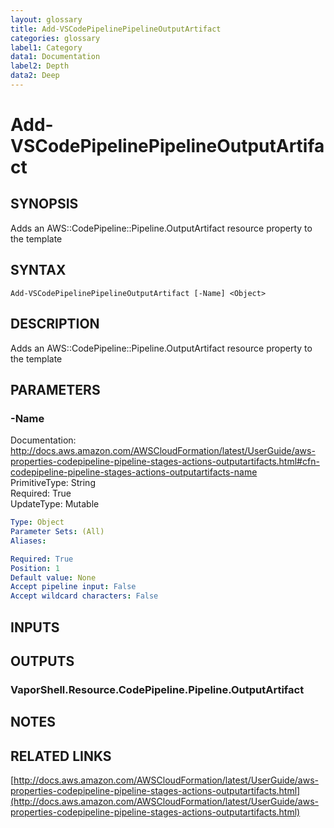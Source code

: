 ```yaml
---
layout: glossary
title: Add-VSCodePipelinePipelineOutputArtifact
categories: glossary
label1: Category
data1: Documentation
label2: Depth
data2: Deep
---
```


# Add-VSCodePipelinePipelineOutputArtifact

## SYNOPSIS
Adds an AWS::CodePipeline::Pipeline.OutputArtifact resource property to the template

## SYNTAX

```
Add-VSCodePipelinePipelineOutputArtifact [-Name] <Object>
```

## DESCRIPTION
Adds an AWS::CodePipeline::Pipeline.OutputArtifact resource property to the template

## PARAMETERS

### -Name
Documentation: http://docs.aws.amazon.com/AWSCloudFormation/latest/UserGuide/aws-properties-codepipeline-pipeline-stages-actions-outputartifacts.html#cfn-codepipeline-pipeline-stages-actions-outputartifacts-name    
PrimitiveType: String    
Required: True    
UpdateType: Mutable

```yaml
Type: Object
Parameter Sets: (All)
Aliases: 

Required: True
Position: 1
Default value: None
Accept pipeline input: False
Accept wildcard characters: False
```

## INPUTS

## OUTPUTS

### VaporShell.Resource.CodePipeline.Pipeline.OutputArtifact

## NOTES

## RELATED LINKS

[http://docs.aws.amazon.com/AWSCloudFormation/latest/UserGuide/aws-properties-codepipeline-pipeline-stages-actions-outputartifacts.html](http://docs.aws.amazon.com/AWSCloudFormation/latest/UserGuide/aws-properties-codepipeline-pipeline-stages-actions-outputartifacts.html)

